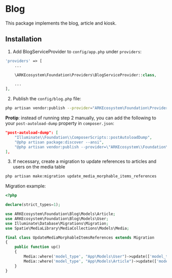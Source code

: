 # Blog

This package implements the blog, article and kiosk.

## Installation

1. Add BlogServiceProvider to `config/app.php` under `providers`:

```php
'providers' => [
    ...

    \ARKEcosystem\Foundation\Providers\BlogServiceProvider::class,

    ...
],
```

2. Publish the `config/blog.php` file:

```bash
php artisan vendor:publish --provider="ARKEcosystem\Foundation\Providers\BlogServiceProvider" --tag="config"
```

**Protip**: instead of running step 2 manually, you can add the following to your `post-autoload-dump` property in `composer.json`:

```json
"post-autoload-dump": [
    "Illuminate\\Foundation\\ComposerScripts::postAutoloadDump",
    "@php artisan package:discover --ansi",
    "@php artisan vendor:publish --provider=\"ARKEcosystem\\Foundation\\Providers\\BlogServiceProvider\" --tag=\"config\" --tag=\"blog-migrations\""
],
```

3. If necessary, create a migration to update references to articles and users on the media table


```bash
php artisan make:migration update_media_morphable_items_references
```

Migration example:

```php
<?php

declare(strict_types=1);

use ARKEcosystem\Foundation\Blog\Models\Article;
use ARKEcosystem\Foundation\Blog\Models\User;
use Illuminate\Database\Migrations\Migration;
use Spatie\MediaLibrary\MediaCollections\Models\Media;

final class UpdateMediaMorphableItemsReferences extends Migration
{
    public function up()
    {
        Media::where('model_type', "App\Models\User")->update(['model_type' => (new User())->getMorphClass()]);
        Media::where('model_type', "App\Models\Article")->update(['model_type' => (new Article())->getMorphClass()]);
    }
}
```
